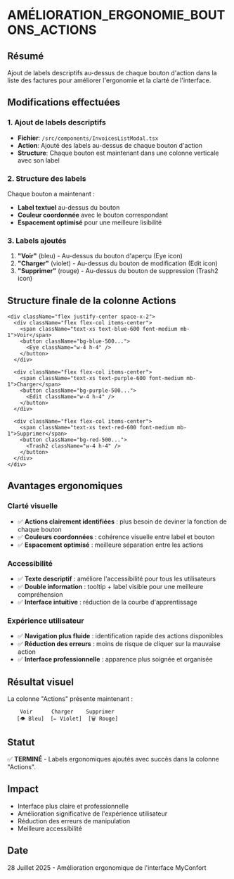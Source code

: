 # AMÉLIORATION_ERGONOMIE_BOUTONS_ACTIONS

## Résumé
Ajout de labels descriptifs au-dessus de chaque bouton d'action dans la liste des factures pour améliorer l'ergonomie et la clarté de l'interface.

## Modifications effectuées

### 1. Ajout de labels descriptifs
- **Fichier**: `/src/components/InvoicesListModal.tsx`
- **Action**: Ajouté des labels au-dessus de chaque bouton d'action
- **Structure**: Chaque bouton est maintenant dans une colonne verticale avec son label

### 2. Structure des labels
Chaque bouton a maintenant :
- **Label textuel** au-dessus du bouton
- **Couleur coordonnée** avec le bouton correspondant
- **Espacement optimisé** pour une meilleure lisibilité

### 3. Labels ajoutés
1. **"Voir"** (bleu) - Au-dessus du bouton d'aperçu (Eye icon)
2. **"Charger"** (violet) - Au-dessus du bouton de modification (Edit icon)
3. **"Supprimer"** (rouge) - Au-dessus du bouton de suppression (Trash2 icon)

## Structure finale de la colonne Actions

```tsx
<div className="flex justify-center space-x-2">
  <div className="flex flex-col items-center">
    <span className="text-xs text-blue-600 font-medium mb-1">Voir</span>
    <button className="bg-blue-500...">
      <Eye className="w-4 h-4" />
    </button>
  </div>
  
  <div className="flex flex-col items-center">
    <span className="text-xs text-purple-600 font-medium mb-1">Charger</span>
    <button className="bg-purple-500...">
      <Edit className="w-4 h-4" />
    </button>
  </div>
  
  <div className="flex flex-col items-center">
    <span className="text-xs text-red-600 font-medium mb-1">Supprimer</span>
    <button className="bg-red-500...">
      <Trash2 className="w-4 h-4" />
    </button>
  </div>
</div>
```

## Avantages ergonomiques

### Clarté visuelle
- ✅ **Actions clairement identifiées** : plus besoin de deviner la fonction de chaque bouton
- ✅ **Couleurs coordonnées** : cohérence visuelle entre label et bouton
- ✅ **Espacement optimisé** : meilleure séparation entre les actions

### Accessibilité
- ✅ **Texte descriptif** : améliore l'accessibilité pour tous les utilisateurs
- ✅ **Double information** : tooltip + label visible pour une meilleure compréhension
- ✅ **Interface intuitive** : réduction de la courbe d'apprentissage

### Expérience utilisateur
- ✅ **Navigation plus fluide** : identification rapide des actions disponibles
- ✅ **Réduction des erreurs** : moins de risque de cliquer sur la mauvaise action
- ✅ **Interface professionnelle** : apparence plus soignée et organisée

## Résultat visuel
La colonne "Actions" présente maintenant :
```
    Voir      Charger    Supprimer
   [👁️ Bleu]  [✏️ Violet]  [🗑️ Rouge]
```

## Statut
✅ **TERMINÉ** - Labels ergonomiques ajoutés avec succès dans la colonne "Actions".

## Impact
- Interface plus claire et professionnelle
- Amélioration significative de l'expérience utilisateur
- Réduction des erreurs de manipulation
- Meilleure accessibilité

## Date
28 Juillet 2025 - Amélioration ergonomique de l'interface MyConfort
